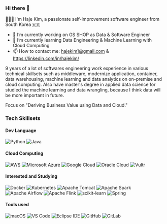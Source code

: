 ### Hi there 👋

🧑🏻‍💻 I'm Haje Kim, a passionate self-improvement software engineer from South Korea 🇰🇷

- 🔭 I’m currently working on GS SHOP as Data & Software Engineer
- 🌱 I’m currently learning Data Engineering & Machine Learning with Cloud Computing
- 📫 How to contact me: hajekim1@gmail.com & https://linkedin.com/in/hajekim/

9 years of a lot of softwares engineering work experience in various technical skillsets such as middleware, modernize application, container, data warehousing, machine learning and data analytics on on-premise and cloud computing.
Also have master's degree in applied data science for studied the machine learning and data wrangling, because I think data will be more important in future.

Focus on "Deriving Business Value using Data and Cloud."


### Tech Skillsets
#### Dev Language
![Python](https://img.shields.io/badge/Python-3776AB.svg?&style=for-the-badge&logo=Python&logoColor=ffffff)
![Java](https://img.shields.io/badge/Java-007396.svg?&style=for-the-badge&logo=Java&logoColor=ffffff)

#### Cloud Computing
![AWS](https://img.shields.io/badge/Amazon%20Web%20Services-232F3E.svg?&style=for-the-badge&logo=Amazon%20AWS&logoColor=ffffff)
![Microsoft Azure](https://img.shields.io/badge/Microsoft%20Azure-0089D6.svg?&style=for-the-badge&logo=Microsoft%20Azure&logoColor=ffffff)
![Google Cloud](https://img.shields.io/badge/Google%20Cloud-4285F4.svg?&style=for-the-badge&logo=Google%20Cloud&logoColor=ffffff)
![Oracle Cloud](https://img.shields.io/badge/Oracle%20Cloud-C0352F.svg?&style=for-the-badge&logo=Oracle&logoColor=ffffff)
![Vultr](https://img.shields.io/badge/Vultr-007BFC.svg?&style=for-the-badge&logo=Vultr&logoColor=ffffff)

#### Interested and Studying
![Docker](https://img.shields.io/badge/Docker-2496ED.svg?&style=for-the-badge&logo=Docker&logoColor=ffffff)
![Kubernetes](https://img.shields.io/badge/Kubernetes-326CE5.svg?&style=for-the-badge&logo=Python&logoColor=ffffff)
![Apache Tomcat](https://img.shields.io/badge/Apache%20Tomcat-F8DC75.svg?&style=for-the-badge&logo=Apache%20Tomcat&logoColor=000000)
![Apache Spark](https://img.shields.io/badge/Apache%20Spark-E25A1C.svg?&style=for-the-badge&logo=Apache%20Spark&logoColor=ffffff)
![Apache Airflow](https://img.shields.io/badge/Apache%20Airflow-017CEE.svg?&style=for-the-badge&logo=Apache%20Airflow&logoColor=ffffff)
![Apache Flink](https://img.shields.io/badge/Apache%20Flink-E6526F.svg?&style=for-the-badge&logo=Apache%20Flink&logoColor=ffffff)
![scikit-learn](https://img.shields.io/badge/scikit%20learn-F7931E.svg?&style=for-the-badge&logo=scikit-learn&logoColor=ffffff)
![Spring](https://img.shields.io/badge/Spring-6DB33F.svg?&style=for-the-badge&logo=Spring&logoColor=ffffff)

#### Tools used
![macOS](https://img.shields.io/badge/macOS-000000.svg?&style=for-the-badge&logo=macOS&logoColor=ffffff)
![VS Code](https://img.shields.io/badge/VS%20Code-007ACC.svg?&style=for-the-badge&logo=Visual%20Studio%20Code&logoColor=ffffff)
![Eclipse IDE](https://img.shields.io/badge/Eclipse%20IDE-2C2255.svg?&style=for-the-badge&logo=Eclipse%20IDE&logoColor=ffffff)
![GitHub](https://img.shields.io/badge/GitHub-181717.svg?&style=for-the-badge&logo=GitHub&logoColor=ffffff)
![GitLab](https://img.shields.io/badge/GitLab-FCA121.svg?&style=for-the-badge&logo=GitLab&logoColor=ffffff)

<!--
**hajekim/hajekim** is a ✨ _special_ ✨ repository because its `README.md` (this file) appears on your GitHub profile.

icon site
- https://simpleicons.org/
- https://shields.io/
- https://2dowon.netlify.app/etc/github-badge/

Here are some ideas to get you started:

- 🔭 I’m currently working on ...
- 🌱 I’m currently learning ...
- 👯 I’m looking to collaborate on ...
- 🤔 I’m looking for help with ...
- 💬 Ask me about ...
- 📫 How to reach me: ...
- 😄 Pronouns: ...
- ⚡ Fun fact: ...
-->
